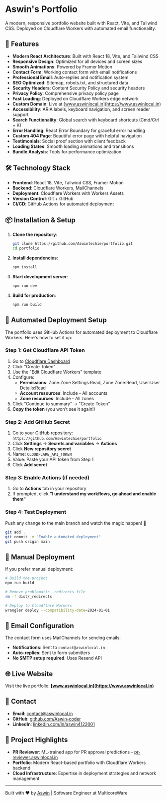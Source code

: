 # Aswin's Portfolio

A modern, responsive portfolio website built with React, Vite, and Tailwind CSS. Deployed on Cloudflare Workers with automated email functionality.

## 🚀 Features

- **Modern React Architecture**: Built with React 18, Vite, and Tailwind CSS
- **Responsive Design**: Optimized for all devices and screen sizes
- **Smooth Animations**: Powered by Framer Motion
- **Contact Form**: Working contact form with email notifications
- **Professional Email**: Auto-replies and notification system
- **SEO Optimized**: Sitemap, robots.txt, and structured data
- **Security Headers**: Content Security Policy and security headers
- **Privacy Policy**: Comprehensive privacy policy page
- **Fast Loading**: Deployed on Cloudflare Workers edge network
- **Custom Domain**: Live at [www.aswinlocal.in](https://www.aswinlocal.in)
- **Accessibility**: ARIA labels, keyboard navigation, and screen reader support
- **Search Functionality**: Global search with keyboard shortcuts (Cmd/Ctrl + K)
- **Error Handling**: React Error Boundary for graceful error handling
- **Custom 404 Page**: Beautiful error page with helpful navigation
- **Testimonials**: Social proof section with client feedback
- **Loading States**: Smooth loading animations and transitions
- **Bundle Analysis**: Tools for performance optimization

## 🛠️ Technology Stack

- **Frontend**: React 18, Vite, Tailwind CSS, Framer Motion
- **Backend**: Cloudflare Workers, MailChannels
- **Deployment**: Cloudflare Workers with Workers Assets
- **Version Control**: Git + GitHub
- **CI/CD**: GitHub Actions for automated deployment

## 📦 Installation & Setup

1. **Clone the repository**:
   ```bash
   git clone https://github.com/Aswintechie/portfolio.git
   cd portfolio
   ```

2. **Install dependencies**:
   ```bash
   npm install
   ```

3. **Start development server**:
   ```bash
   npm run dev
   ```

4. **Build for production**:
   ```bash
   npm run build
   ```

## 🚀 Automated Deployment Setup

The portfolio uses GitHub Actions for automated deployment to Cloudflare Workers. Here's how to set it up:

### Step 1: Get Cloudflare API Token

1. Go to [Cloudflare Dashboard](https://dash.cloudflare.com/profile/api-tokens)
2. Click "Create Token"
3. Use the "Edit Cloudflare Workers" template
4. Configure:
   - **Permissions**: Zone:Zone Settings:Read, Zone:Zone:Read, User:User Details:Read
   - **Account resources**: Include - All accounts
   - **Zone resources**: Include - All zones
5. Click "Continue to summary" → "Create Token"
6. **Copy the token** (you won't see it again!)

### Step 2: Add GitHub Secret

1. Go to your GitHub repository: `https://github.com/Aswintechie/portfolio`
2. Click **Settings** → **Secrets and variables** → **Actions**
3. Click **New repository secret**
4. Name: `CLOUDFLARE_API_TOKEN`
5. Value: Paste your API token from Step 1
6. Click **Add secret**

### Step 3: Enable Actions (if needed)

1. Go to **Actions** tab in your repository
2. If prompted, click **"I understand my workflows, go ahead and enable them"**

### Step 4: Test Deployment

Push any change to the main branch and watch the magic happen! 🎉

```bash
git add .
git commit -m "Enable automated deployment"
git push origin main
```

## 🔧 Manual Deployment

If you prefer manual deployment:

```bash
# Build the project
npm run build

# Remove problematic _redirects file
rm -f dist/_redirects

# Deploy to Cloudflare Workers
wrangler deploy --compatibility-date=2024-01-01
```

## 📧 Email Configuration

The contact form uses MailChannels for sending emails:

- **Notifications**: Sent to `contact@aswinlocal.in`
- **Auto-replies**: Sent to form submitters
- **No SMTP setup required**: Uses Resend API

## 🌐 Live Website

Visit the live portfolio: **[www.aswinlocal.in](https://www.aswinlocal.in)**

## 📱 Contact

- **Email**: contact@aswinlocal.in
- **GitHub**: [github.com/Aswin-coder](https://github.com/Aswin-coder)
- **LinkedIn**: [linkedin.com/in/aswin4122001](https://www.linkedin.com/in/aswin4122001/)

## 🎯 Project Highlights

- **PR Reviewer**: ML-trained app for PR approval predictions - [pr-reviewer.aswinlocal.in](https://pr-reviewer.aswinlocal.in)
- **Portfolio**: Modern React-based portfolio with Cloudflare Workers backend
- **Cloud Infrastructure**: Expertise in deployment strategies and network management

---

Built with ❤️ by [Aswin](https://github.com/Aswin-coder) | Software Engineer at MulticoreWare 